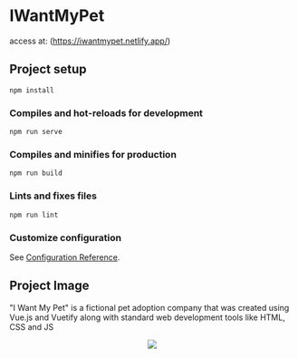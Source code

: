 # IWantMyPet 
access at: (https://iwantmypet.netlify.app/)

## Project setup
```
npm install
```
### Compiles and hot-reloads for development
```
npm run serve
```

### Compiles and minifies for production
```
npm run build
```

### Lints and fixes files
```
npm run lint
```

### Customize configuration
See [Configuration Reference](https://cli.vuejs.org/config/).

## Project Image
"I Want My Pet" is a fictional pet adoption company that was created using Vue.js and Vuetify along with standard web development tools like HTML, CSS and JS

<section align="center"><img src="src\assets\img\IWantMyPet.gif"></section>
